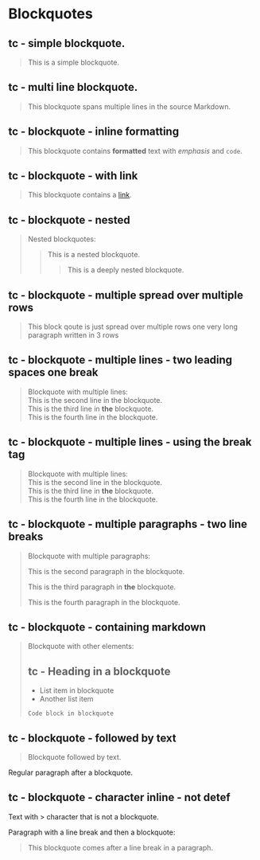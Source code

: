 

# Blockquotes

## tc - simple blockquote.

> This is a simple blockquote.

## tc - multi line blockquote.

> This blockquote
spans multiple lines
in the source Markdown.

## tc - blockquote - inline formatting

> This blockquote contains **formatted** text with _emphasis_ and `code`.

## tc - blockquote - with link

> This blockquote contains a [link](https://example.com).

## tc - blockquote - nested

> Nested blockquotes:
> > This is a nested blockquote.
> > > This is a deeply nested blockquote.

## tc - blockquote - multiple spread over multiple rows

> This block qoute is just spread over multiple rows
> one very long paragraph
> written in 3 rows

## tc - blockquote - multiple lines - two leading spaces one break

> Blockquote with multiple lines:  
> This is the second line in the blockquote.  
> This is the third line in **the** blockquote.  
> This is the fourth line in the blockquote.  

## tc - blockquote - multiple lines - using the break tag

> Blockquote with multiple lines:<br>
> This is the second line in the blockquote.<br>This is the third line in **the** blockquote.  
> This is the fourth line in the blockquote.  

## tc - blockquote - multiple paragraphs - two line breaks

> Blockquote with multiple paragraphs:
>
> This is the second paragraph in the blockquote.
>
> This is the third paragraph in **the** blockquote.
>
> This is the fourth paragraph in the blockquote.  

## tc - blockquote - containing markdown

> Blockquote with other elements:
>
> ## tc - Heading in a blockquote
>
> - List item in blockquote
> - Another list item
>
> ```
> Code block in blockquote
> ```

## tc - blockquote - followed by text

> Blockquote followed by text.

Regular paragraph after a blockquote.

## tc - blockquote - character inline - not detef

Text with > character that is not a blockquote.

Paragraph with a line break and then a blockquote:

> This blockquote comes after a line break in a paragraph.